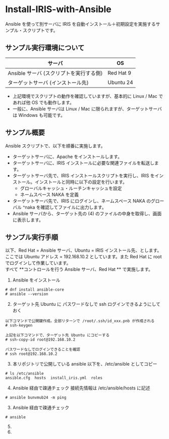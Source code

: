 # Install-IRIS-with-Ansible
Ansible を使って別サーバに IRIS を自動インストール＋初期設定を実施するサンプル・スクリプトです。

## サンプル実行環境について
| サーバ | OS |
---- | ----
| Ansible サーバ (スクリプトを実行する側) | Red Hat 9 |
| ターゲットサーバ (インストール先) | Ubuntu 24 |

- 上記環境でスクリプトの動作を確認していますが、基本的に Linux / Mac であれば他 OS でも動作します。
- 一般に、Ansible サーバは Linux / Mac に限られますが、ターゲットサーバは Windows も可能です。

## サンプル概要

Ansible スクリプトで、以下を順番に実施します。

- ターゲットサーバに、Apache をインストールします。
- ターゲットサーバに、IRIS インストールに必要な関連ファイルを転送します。
- ターゲットサーバ先で、IRIS インストールスクリプトを実行し、IRIS をインストール。インストールと同時に以下の設定を行います。
   - グローバルキャッシュ・ルーチンキャッシュを設定
   - ネームスペース NAKA を定義
- ターゲットサーバ先で、IRIS にログインし、ネームスペース NAKA のグローバル ^naka を確認してファイルに出力します。
- Ansible サーバから、ターゲット先の (4) のファイルの中身を取得し、画面に表示します。

## サンプル実行手順

以下、Red Hat = Ansible サーバ、Ubuntu = IRIS インストール先、とします。  
ここでは Ubuntu アドレス = 192.168.10.2 としています。また Red Hat に root でログインして作業しています。  
すべて **コントロールを行う Ansible サーバ、Red Hat ** で実施します。

1. Ansible をインストール
```
# dnf install ansible-core
# ansible --version
```

2. ターゲット先 Ubuntu に パスワードなしで ssh ログインできるようにしておく   
```
以下コマンドで公開鍵作成。全部リターンで /root/.ssh/id_xxx.pnb が作成される
# ssh-keygen

上記を以下コマンドで、ターゲット先 Ubuntu にコピーする
# ssh-copy-id root@192.168.10.2

パスワードなしでログインできることを確認
# ssh root@192.168.10.2
```
3. 本リポジトリで公開している ansible 以下を、/etc/ansible としてコピー
```
# ls /etc/ansible
ansible.cfg  hosts  install_iris.yml  roles
```

4. Ansible 経由で疎通チェック
接続先情報は /etc/ansible/hosts に記述
```
# ansible bunvmub24 -m ping
```


3. Ansible 経由で疎通チェック
```
# ansible
```
5. 
6.  
